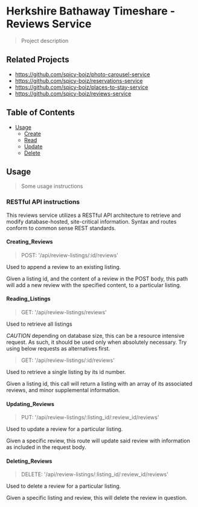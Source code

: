 # Herkshire Bathaway Timeshare - Reviews Service

> Project description

## Related Projects

  - https://github.com/spicy-boiz/photo-carousel-service
  - https://github.com/spicy-boiz/reservations-service
  - https://github.com/spicy-boiz/places-to-stay-service
  - https://github.com/spicy-boiz/reviews-service

## Table of Contents

- [Usage](#Usage)
  - [Create](#Creating_Reviews)
  - [Read](#Reading_Listings)
  - [Update](#Updating_Reviews)
  - [Delete](#Deleting_Reviews)

## Usage

> Some usage instructions

### RESTful API instructions

This reviews service utilizes a RESTful API architecture to retrieve and modify database-hosted, site-critical information. Syntax and routes conform to common sense REST standards.

#### Creating_Reviews

> POST: '/api/review-listings/:id/reviews'

Used to append a review to an existing listing.

Given a listing id, and the content of a review in the POST body, this path will add a new review with the specified content, to a particular listing.

#### Reading_Listings

> GET: '/api/review-listings/reviews'

Used to retrieve all listings

*CAUTION* depending on database size, this can be a resource intensive request. As such, it should be used only when absolutely necessary. Try using below requests as alternatives first.

> GET: '/api/review-listings/:id/reviews'

Used to retrieve a single listing by its id number.

Given a listing id, this call will return a listing with an array of its associated reviews, and minor supplemental information.

#### Updating_Reviews

> PUT: '/api/review-listings/:listing_id/:review_id/reviews'

Used to update a review for a particular listing.

Given a specific review, this route will update said review with information as included in the request body.

#### Deleting_Reviews

> DELETE: '/api/review-listings/:listing_id/:review_id/reviews'

Used to delete a review for a particular listing.

Given a specific listing and review, this will delete the review in question.


